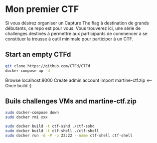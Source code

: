 # Mon premier CTF



Si vous désirez organiser un Capture The flag à destination de grands débutants, ce repo est pour vous.
Vous trouverez ici, une série de challenges destinés à permettre aux participants de commencer à se constituer la trousse à outil minimale pour participer à un CTF.


## Start an empty CTFd

```bash
git clone https://github.com/CTFd/CTFd
docker-compose up -d
```

Browse localhost:8000 
Create admin account
import martine-ctf.zip  <== Once build :)


## Buils challenges VMs and martine-ctf.zip

```bash
sudo docker-compose down
sudo docker rmi xxx
```

```bash
sudo docker build -t ctf-sshd ./ctf-sshd
sudo docker build -t ctf-shell ./ctf-shell
sudo docker run -d -P -p 22:22 --name ctf-shell ctf-shell
```
